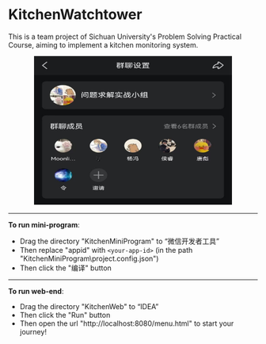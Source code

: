 # KitchenWatchtower

This is a team project of Sichuan University's Problem Solving Practical Course, aiming to implement a kitchen monitoring system.

<div align=center>
<img src=page/Composition.jpg width=400 height = 300/>
</div>

---

**To run mini-program**:

- Drag the directory "KitchenMiniProgram" to “微信开发者工具”
- Then replace "appid" with `<your-app-id>` (in the path "KitchenMiniProgram\project.config.json")
- Then click the "编译" button

---

**To run web-end**:

- Drag the directory "KitchenWeb" to “IDEA”
- Then click the "Run" button
- Then open the url "http://localhost:8080/menu.html" to start your journey!